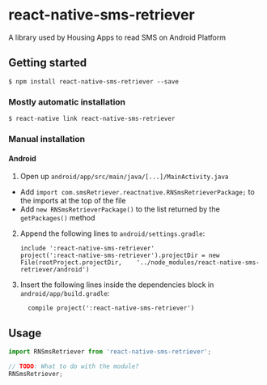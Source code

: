 
# react-native-sms-retriever
A library used by Housing Apps to read SMS on Android Platform
## Getting started

`$ npm install react-native-sms-retriever --save`

### Mostly automatic installation

`$ react-native link react-native-sms-retriever`

### Manual installation


#### Android

1. Open up `android/app/src/main/java/[...]/MainActivity.java`
  - Add `import com.smsRetriever.reactnative.RNSmsRetrieverPackage;` to the imports at the top of the file
  - Add `new RNSmsRetrieverPackage()` to the list returned by the `getPackages()` method
2. Append the following lines to `android/settings.gradle`:
  	```
  	include ':react-native-sms-retriever'
  	project(':react-native-sms-retriever').projectDir = new File(rootProject.projectDir, 	'../node_modules/react-native-sms-retriever/android')
  	```
3. Insert the following lines inside the dependencies block in `android/app/build.gradle`:
  	```
      compile project(':react-native-sms-retriever')
  	```


## Usage
```javascript
import RNSmsRetriever from 'react-native-sms-retriever';

// TODO: What to do with the module?
RNSmsRetriever;
```
  